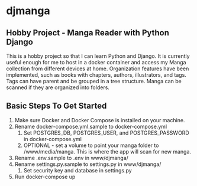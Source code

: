 # djmanga

## Hobby Project - Manga Reader with Python Django
This is a hobby project so that I can learn Python and Django. It is currently useful enough for me to host in a docker container and access my Manga collection from different devices at home. Organization features have been implemented, such as books with chapters, authors, illustrators, and tags. Tags can have parent and be grouped in a tree structure. Manga can be scanned if they are organized into folders.

## Basic Steps To Get Started
1. Make sure Docker and Docker Compose is installed on your machine.
2. Rename docker-compose.yml.sample to docker-compose.yml
    1. Set POSTGRES_DB, POSTGRES_USER, and POSTGRES_PASSWORD in docker-compose.yml
    2. OPTIONAL - set a volume to point your manga folder to /www/media/manga. This is where the app will scan for new manga.
3. Rename .env.sample to .env in www/djmanga/
3. Rename settings.py.sample to settings.py in www/djmanga/
    1. Set security key and database in settings.py
4. Run docker-compose up
